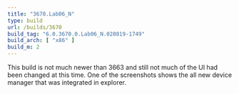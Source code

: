 ```yaml
---
title: "3670.Lab06_N"
type: build
url: /builds/3670
build_tag: "6.0.3670.0.Lab06_N.020819-1749"
build_arch: [ "x86" ]
build_m: 2
---
```


This build is not much newer than 3663 and still not much of the UI had been changed at this time. One of the screenshots shows the all new device manager that was integrated in explorer.